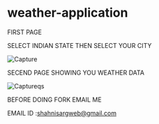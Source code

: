 # weather-application


FIRST PAGE 

SELECT INDIAN STATE
THEN SELECT YOUR CITY 

![Capture](https://user-images.githubusercontent.com/89136646/131656697-2a8626a4-7725-4ad7-a9ea-5692e9f18045.PNG)
 
 SECEND PAGE
 SHOWING YOU WEATHER DATA 

![Captureqs](https://user-images.githubusercontent.com/89136646/131656809-e6c6d1a6-1d1c-4631-8082-8428ad21d181.PNG)



BEFORE DOING FORK EMAIL ME 

EMAIL ID :shahnisargweb@gmail.com



